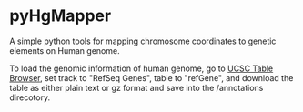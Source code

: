 # pyHgMapper

A simple python tools for mapping chromosome coordinates to genetic elements on Human genome.

To load the genomic information of human genome, go to [UCSC Table Browser](http://genome.ucsc.edu/cgi-bin/hgTables? "UCSC Table Browser"),
set track to "RefSeq Genes", table to "refGene", and download the table as 
either plain text or gz format and save into the /annotations direcotory.
